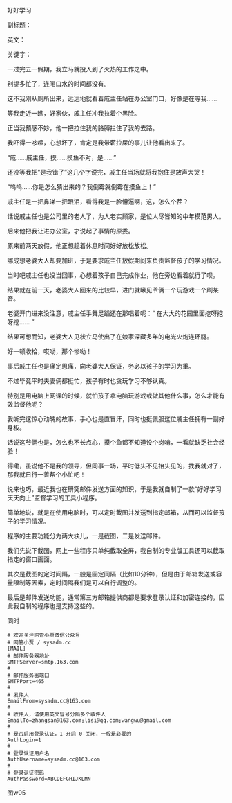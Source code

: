 好好学习

副标题：

英文：

关键字：



一过完五一假期，我立马就投入到了火热的工作之中。

别提多忙了，连喝口水的时间都没有。

这不我刚从厕所出来，远远地就看着戚主任站在办公室门口，好像是在等我……



等我走近一瞧，好家伙，戚主任冲我拉着个黑脸。

正当我预感不妙，他一把拉住我的胳膊拦住了我的去路。

我吓得一哆嗦，心想坏了，肯定是我带薪拉屎的事儿让他看出来了。

“戚……戚主任，摸……摸鱼不对，是……”

还没等我把“是我错了”这几个字说完，戚主任当场就将我抱住是放声大哭！



“呜呜……你是怎么猜出来的？我倒霉就倒霉在摸鱼上！”

戚主任是一把鼻涕一把眼泪，看得我是一脸懵逼啊，这，怎么个茬？



话说戚主任也是公司里的老人了，为人老实顾家，是位人尽皆知的中年模范男人。

后来他把我让进办公室，才说起了事情的原委。

原来前两天放假，他正想趁着休息时间好好放松放松。

哪成想老婆大人却要加班，于是要求戚主任放假期间来负责监督孩子的学习情况。

当时吧戚主任也没当回事，心想着孩子自己完成作业，他在旁边看着就行了呗。

结果就在前一天，老婆大人回来的比较早，进门就瞅见爷俩一个玩游戏一个刷某音。

老婆开门进来没注意，戚主任手舞足蹈还在那唱着呢：“ 在大大的花园里面挖呀挖呀挖…… ”

结果可想而知，老婆大人见状立马使出了在娘家深藏多年的电光火炮连环腿。

好一顿收拾，哎呦，那个惨呦！

事后戚主任也是痛定思痛，向老婆大人保证，务必以孩子的学习为重。

不过毕竟平时夫妻俩都挺忙，孩子有时也贪玩学习不够认真。

特别是用电脑上网课的时候，就怕孩子拿电脑玩游戏或做其他什么事，怎么才能有效监督他呢？



我听完这惊心动魄的故事，手心也是直冒汗，同时也挺佩服这位戚主任拥有一副好身板。

话说这爷俩也是，怎么也不长点心，摸个鱼都不知道设个岗哨，一看就缺乏社会经验！

得嘞，虽说他不是我的领导，但同事一场，平时低头不见抬头见的，找我就对了，那我就日行一善帮个小忙吧！



说来也巧，最近我也在研究邮件发送方面的知识，于是我就自制了一款“好好学习天天向上”监督学习的工具小程序。

简单地说，就是在使用电脑时，可以定时截图并发送到指定邮箱，从而可以监督孩子的学习情况。

程序的主要功能分为两大块儿，一是截图，二是发送邮件。



我们先说下截图，网上一些程序只单纯截取全屏，我自制的专业版工具还可以截取指定的窗口画面。

其次是截图的定时间隔，一般是固定间隔（比如10分钟），但是由于邮箱发送或容量限制等因素，定时间隔我们是可以自行调整的。

最后是邮件发送功能，通常第三方邮箱提供商都是要求登录认证和加密连接的，因此我自制的程序也是支持这些的。

同时



 







```
# 欢迎关注网管小贾微信公众号
# 网管小贾 / sysadm.cc
[MAIL]
# 邮件服务器地址
SMTPServer=smtp.163.com
#
# 邮件服务器端口
SMTPPort=465
#
# 发件人
EmailFrom=sysadm.cc@163.com
#
# 收件人，请使用英文冒号分隔多个收件人
EmailTo=zhangsan@163.com;lisi@qq.com;wangwu@gmail.com
#
# 是否启用登录认证，1-开启 0-关闭，一般是必要的
AuthLogin=1
#
# 登录认证用户名
AuthUsername=sysadm.cc@163.com
#
# 登录认证密码
AuthPassword=ABCDEFGHIJKLMN
```

图w05



